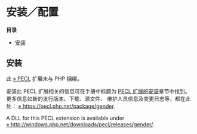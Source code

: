 安装／配置
==========

**目录**

-   [安装](/gender/setup.html#安装)

安装
----

此 <a href="https://pecl.php.net/" class="link external">» PECL</a>
扩展未与 PHP 捆绑。

安装此 PECL 扩展相关的信息可在手册中标题为
<a href="/install/pecl.html" class="link">PECL 扩展的安装</a>章节中找到。更多信息如新的发行版本、下载、源文件、
维护人员信息及变更日志等，都在此处：
<a href="https://pecl.php.net/package/gender" class="link external">» https://pecl.php.net/package/gender</a>.

A DLL for this PECL extension is available under
<a href="http://windows.php.net/downloads/pecl/releases/gender/" class="link external">» http://windows.php.net/downloads/pecl/releases/gender/</a>.

